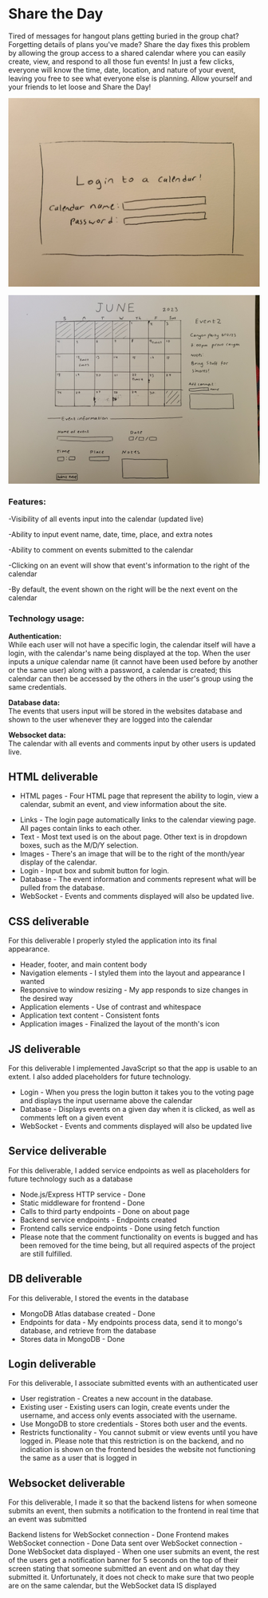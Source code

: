 # Share the Day

Tired of messages for hangout plans getting buried in the group chat? Forgetting details of plans you've made? Share the day fixes this problem by allowing the group access to a shared calendar where you can easily create, view, and respond to all those fun events! In just a few clicks, everyone will know the time, date, location, and nature of your event, leaving you free to see what everyone else is planning. Allow yourself and your friends to let loose and Share the Day!

![Login page of the site](https://github.com/sarahmib/CS_260/blob/main/20230923_130253.jpg?raw=true)

![Main page of the site (what you see when you login)](https://github.com/sarahmib/CS_260/blob/main/20230923_130246.jpg?raw=true)

### Features:  

  -Visibility of all events input into the calendar (updated live)  
  
  -Ability to input event name, date, time, place, and extra notes  
  
  -Ability to comment on events submitted to the calendar  
  
  -Clicking on an event will show that event's information to the right of the calendar  

  -By default, the event shown on the right will be the next event on the calendar  
  

### Technology usage:

  **Authentication:**  
  While each user will not have a specific login, the calendar itself will have a login, with the calendar's name being displayed at the     top. When the user inputs a *unique* calendar name (it cannot have been used before by another or the same user) along with a password, a calendar is created; this calendar can then be accessed by the others in the user's group using the same credentials.

  **Database data:**  
  The events that users input will be stored in the websites database and shown to the user whenever they are logged into the calendar

  **Websocket data:**  
  The calendar with all events and comments input by other users is updated live.

## HTML deliverable
* HTML pages - Four HTML page that represent the ability to login, view a calendar, submit an event, and view information about the site.<br>
- Links - The login page automatically links to the calendar viewing page. All pages contain links to each other.<br>
- Text - Most text used is on the about page. Other text is in dropdown boxes, such as the M/D/Y selection.<br>
- Images - There's an image that will be to the right of the month/year display of the calendar.<br>
- Login - Input box and submit button for login.<br>
- Database - The event information and comments represent what will be pulled from the database.<br>
- WebSocket - Events and comments displayed will also be updated live.<br>

## CSS deliverable
For this deliverable I properly styled the application into its final appearance.

- Header, footer, and main content body
- Navigation elements - I styled them into the layout and appearance I wanted
- Responsive to window resizing - My app responds to size changes in the desired way
- Application elements - Use of contrast and whitespace
- Application text content - Consistent fonts
- Application images - Finalized the layout of the month's icon

## JS deliverable
For this deliverable I implemented JavaScript so that the app is usable to an extent. I also added placeholders for future technology.

- Login - When you press the login button it takes you to the voting page and displays the input username above the calendar
- Database - Displays events on a given day when it is clicked, as well as comments left on a given event
- WebSocket - Events and comments displayed will also be updated live

## Service deliverable
For this deliverable, I added service endpoints as well as placeholders for future technology such as a database

- Node.js/Express HTTP service - Done
- Static middleware for frontend - Done
- Calls to third party endpoints - Done on about page
- Backend service endpoints - Endpoints created
- Frontend calls service endpoints - Done using fetch function
- Please note that the comment functionality on events is bugged and has been removed for the time being, but all required aspects of the project are still fulfilled.

## DB deliverable
For this deliverable, I stored the events in the database

- MongoDB Atlas database created - Done
- Endpoints for data - My endpoints process data, send it to mongo's database, and retrieve from the database
- Stores data in MongoDB - Done

## Login deliverable
For this deliverable, I associate submitted events with an authenticated user

- User registration - Creates a new account in the database.
- Existing user - Existing users can login, create events under the username, and access only events associated with the username.
- Use MongoDB to store credentials - Stores both user and the events.
- Restricts functionality - You cannot submit or view events until you have logged in. Please note that this restriction is on the backend, and no indication is shown on the frontend besides the website not functioning the same as a user that is logged in

## Websocket deliverable
For this deliverable, I made it so that the backend listens for when someone submits an event, then submits a notification to the frontend in real time that an event was submitted

Backend listens for WebSocket connection - Done
Frontend makes WebSocket connection - Done
Data sent over WebSocket connection - Done
WebSocket data displayed - When one user submits an event, the rest of the users get a notification banner for 5 seconds on the top of their screen stating that someone submitted an event and on what day they submitted it. Unfortunately, it does not check to make sure that two people are on the same calendar, but the WebSocket data IS displayed
